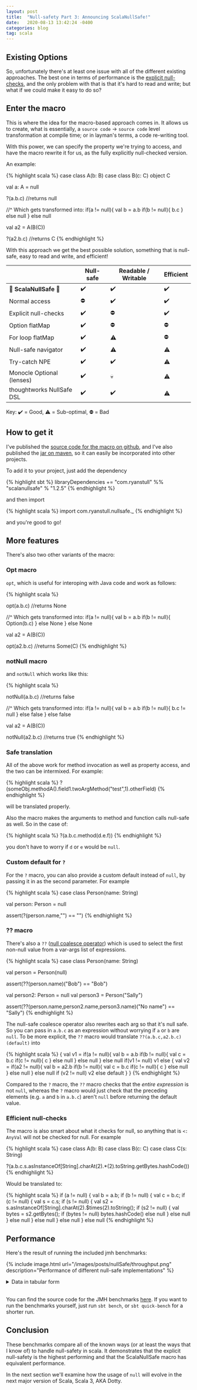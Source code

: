 ```yaml
---
layout: post
title:  "Null-safety Part 3: Announcing ScalaNullSafe!"
date:   2020-08-13 13:42:24 -0400
categories: blog
tag: scala
---
```


## Existing Options

So, unfortunately there's at least one issue with all of the different existing approaches.  The best one in terms of performance is the <a href="{{page.previous.url}}#1-explicit-null-safety"> explicit null-checks</a>, and the only problem with that is that it's hard to read and write; but what if we could make it easy to do so?

## Enter the macro

This is where the idea for the macro-based approach comes in. It allows us to create, what is essentially, a `source code` -> `source code` level transformation at compile time; or in layman's terms, a code re-writing tool.

With this power, we can specify the property we're trying to access, and have the macro rewrite it for us, as the fully explicitly null-checked version.

An example:

{% highlight scala %}
case class A(b: B)
case class B(c: C)
object C

val a: A = null

?(a.b.c) //returns null

//^ Which gets transformed into:
if(a != null){
  val b = a.b
  if(b != null){
    b.c
  } else null
} else null

val a2 = A(B(C))

?(a2.b.c) //returns C
{% endhighlight %}

With this approach we get the best possible solution, something that is null-safe, easy to read and write, and efficient!

|                      	| Null-safe 	| Readable / Writable 	| Efficient 	|
|----------------------	|-----------	|-------------------	|-----------	|
| :tada: **ScalaNullSafe** :tada: | :heavy_check_mark:  	| :heavy_check_mark:️            | :heavy_check_mark:️    |
| Normal access        	| :no_entry:         	| :heavy_check_mark:️            | :heavy_check_mark:️    |
| Explicit null-checks 	| :heavy_check_mark:️    | :no_entry:                 	| :heavy_check_mark:️    |
| Option flatMap       	| :heavy_check_mark:️    | :no_entry:                 	| :no_entry:         	|
| For loop flatMap     	| :heavy_check_mark:️    | :warning:️                 	| :no_entry:         	|
| Null-safe navigator  	| :heavy_check_mark:️    | :warning:️                 	| :warning:️         	|
| Try-catch NPE        	| :heavy_check_mark:️    | :heavy_check_mark:️            | :warning:️         	|
| Monocle Optional (lenses)| :heavy_check_mark:️ | :skull:                       | :warning:         	|
| thoughtworks NullSafe DSL| :heavy_check_mark:️ | :heavy_check_mark:            ️| :warning:️         	|

Key: :heavy_check_mark:️ = Good, :warning: = Sub-optimal, :no_entry: = Bad

## How to get it

I've published the [source code for the macro on github](https://github.com/ryanstull/ScalaNullSafe),  and I've also published the [jar on maven](https://mvnrepository.com/artifact/com.ryanstull/scalanullsafe), so it can easily be incorporated into other projects.

To add it to your project, just add the dependency

{% highlight sbt %}
libraryDependencies += "com.ryanstull" %% "scalanullsafe" % "1.2.5"
{% endhighlight %}

and then import

{% highlight scala %}
import com.ryanstull.nullsafe._
{% endhighlight %}

and you're good to go!

## More features

There's also two other variants of the macro:

### Opt macro
`opt`, which is useful for interoping with Java code and work as follows:

{% highlight scala %}

opt(a.b.c) //returns None

//^ Which gets transformed into:
if(a != null){
  val b = a.b
  if(b != null){
    Option(b.c)
  } else None
} else None

val a2 = A(B(C))

opt(a2.b.c) //returns Some(C)
{% endhighlight %}

### notNull macro

and `notNull` which works like this:

{% highlight scala %}

notNull(a.b.c) //returns false

//^ Which gets transformed into:
if(a != null){
  val b = a.b
  if(b != null){
    b.c != null
  } else false
} else false

val a2 = A(B(C))

notNull(a2.b.c) //returns true
{% endhighlight %}

### Safe translation

All of the above work for method invocation as well as property access, and the two can be intermixed. For example:

{% highlight scala %}
?(someObj.methodA().field1.twoArgMethod("test",1).otherField)
{% endhighlight %}

will be translated properly.

Also the macro makes the arguments to method and function calls null-safe as well.  So in the case of:

{% highlight scala %}
?(a.b.c.method(d.e.f))
{% endhighlight %}

you don't have to worry if `d` or `e` would be `null`.

### Custom default for `?`

For the `?` macro, you can also provide a custom default instead of `null`, by passing it in as the second parameter. For example

{% highlight scala %}
case class Person(name: String)

val person: Person = null

assert(?(person.name,"") == "")
{% endhighlight %}

### ?? macro

There's also a `??` ([null coalesce operator](https://en.wikipedia.org/wiki/Null_coalescing_operator)) which is used to select the first non-null value from a var-args list of expressions.

{% highlight scala %}
case class Person(name: String)

val person = Person(null)

assert(??(person.name)("Bob") == "Bob")

val person2: Person = null
val person3 = Person("Sally")

assert(??(person.name,person2.name,person3.name)("No name") == "Sally")
{% endhighlight %}

The null-safe coalesce operator also rewrites each arg so that it's null safe. So you can pass in `a.b.c` as an expression without worrying if `a` or `b` are `null`. To be more explicit, the `??` macro would translate `??(a.b.c,a2.b.c)(default)` into

{% highlight scala %}
{
    val v1 = if(a != null){
      val b = a.b
      if(b != null){
        val c = b.c
        if(c != null){
          c
        } else null
      } else null
    } else null
    if(v1 != null) v1
    else {
        val v2 = if(a2 != null){
          val b = a2.b
          if(b != null){
            val c = b.c
            if(c != null){
              c
            } else null
          } else null
        } else null
        if (v2 != null) v2
        else default
    }
}
{% endhighlight %}

Compared to the `?` macro, the `??` macro checks that the *entire expression* is not `null`, whereas the `?` macro would just check that the preceding elements (e.g. `a` and `b` in `a.b.c`) aren't `null` before returning the default value.

### Efficient null-checks

The macro is also smart about what it checks for null, so anything that is `<: AnyVal` will not be checked for null.  For example

{% highlight scala %}
case class A(b: B)
case class B(c: C)
case class C(s: String)

?(a.b.c.s.asInstanceOf[String].charAt(2).*(2).toString.getBytes.hashCode())
{% endhighlight %}

Would be translated to:

{% highlight scala %}
if (a != null)
  {
    val b = a.b;
    if (b != null)
      {
        val c = b.c;
        if (c != null)
          {
            val s = c.s;
            if (s != null)
              {
                val s2 = s.asInstanceOf[String].charAt(2).$times(2).toString();
                if (s2 != null)
                  {
                    val bytes = s2.getBytes();
                    if (bytes != null)
                      bytes.hashCode()
                    else
                      null
                  }
                else
                  null
              }
            else
              null
          }
        else
          null
      }
    else
      null
  }
else
  null
{% endhighlight %}

## Performance

Here's the result of running the included jmh benchmarks:

{% include image.html url="/images/posts/nullSafe/throughput.png" description="Performance of different null-safe implementations" %}

<details>
  <summary>Data in tabular form</summary>
{% highlight text %}
[info] Benchmark                             Mode  Cnt    Score   Error   Units
[info] Benchmarks.fastButUnsafe             thrpt   20  230.157 ± 0.572  ops/us
[info] Benchmarks.ScalaNullSafeAbsent       thrpt   20  428.124 ± 1.625  ops/us
[info] Benchmarks.ScalaNullSafePresent      thrpt   20  232.066 ± 0.575  ops/us
[info] Benchmarks.explicitSafeAbsent        thrpt   20  429.090 ± 0.842  ops/us
[info] Benchmarks.explicitSafePresent       thrpt   20  231.400 ± 0.660  ops/us
[info] Benchmarks.optionSafeAbsent          thrpt   20  139.369 ± 0.272  ops/us
[info] Benchmarks.optionSafePresent         thrpt   20  129.394 ± 0.102  ops/us
[info] Benchmarks.loopSafeAbsent            thrpt   20  114.330 ± 0.113  ops/us
[info] Benchmarks.loopSafePresent           thrpt   20   59.513 ± 0.097  ops/us
[info] Benchmarks.nullSafeNavigatorAbsent   thrpt   20  274.222 ± 0.441  ops/us
[info] Benchmarks.nullSafeNavigatorPresent  thrpt   20  181.356 ± 1.538  ops/us
[info] Benchmarks.tryCatchSafeAbsent        thrpt   20  254.158 ± 0.686  ops/us
[info] Benchmarks.tryCatchSafePresent       thrpt   20  230.081 ± 0.659  ops/us
[info] Benchmarks.monocleOptionalAbsent     thrpt   20   77.755 ± 0.800  ops/us
[info] Benchmarks.monocleOptionalPresent    thrpt   20   36.446 ± 0.506  ops/us
[info] Benchmarks.nullSafeDslAbsent         thrpt   30  228.660 ± 0.475  ops/us
[info] Benchmarks.nullSafeDslPresent        thrpt   30  119.723 ± 0.506  ops/us
[success] Total time: 3909 s, completed Feb 24, 2019 3:03:02 PM
{% endhighlight %}
</details><br/>

You can find the source code for the JMH benchmarks [here](https://github.com/ryanstull/ScalaNullSafe/blob/ebc0ed592fa5997a9c7b868cf8cdcea590e8ae07/benchmarks/src/test/scala/com/ryanstull/nullsafe/Benchmarks.scala#L18).  If you want to run the benchmarks yourself, just run `sbt bench`, or `sbt quick-bench` for a shorter run.

## Conclusion

These benchmarks compare all of the known ways (or at least the ways that I know of) to handle null-safety in scala. It demonstrates that the explicit null-safety is the highest performing and that the ScalaNullSafe macro has equivalent performance.

In the next section we'll examine how the usage of `null` will evolve in the next major version of Scala, Scala 3, AKA Dotty.